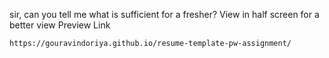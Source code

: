sir, can you tell me what is sufficient for a fresher?
View in half screen for a better view 
Preview Link
```
https://gouravindoriya.github.io/resume-template-pw-assignment/
```
